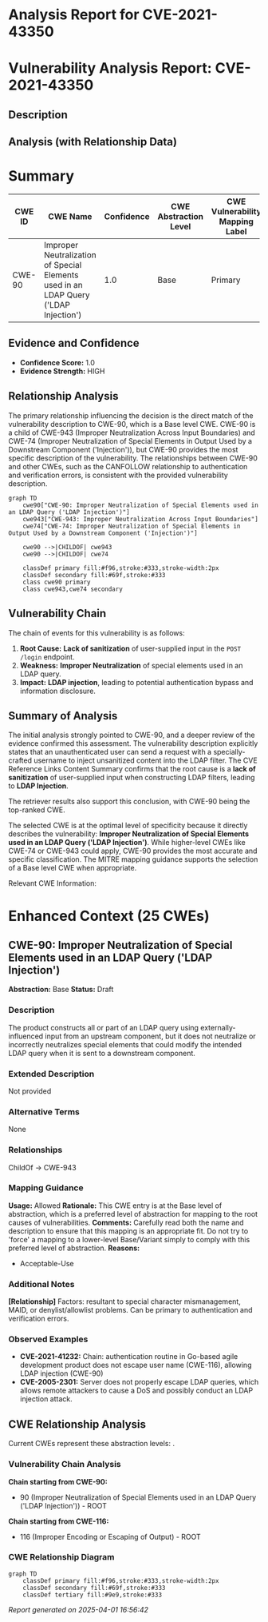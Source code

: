 # Analysis Report for CVE-2021-43350

# Vulnerability Analysis Report: CVE-2021-43350

## Description



## Analysis (with Relationship Data)

# Summary
| CWE ID | CWE Name | Confidence | CWE Abstraction Level | CWE Vulnerability Mapping Label | CWE-Vulnerability Mapping Notes |
|---|---|---|---|---|---|
| CWE-90 | Improper Neutralization of Special Elements used in an LDAP Query ('LDAP Injection') | 1.0 | Base | Primary | Allowed |

## Evidence and Confidence

*   **Confidence Score:** 1.0
*   **Evidence Strength:** HIGH

## Relationship Analysis
The primary relationship influencing the decision is the direct match of the vulnerability description to CWE-90, which is a Base level CWE. CWE-90 is a child of CWE-943 (Improper Neutralization Across Input Boundaries) and CWE-74 (Improper Neutralization of Special Elements in Output Used by a Downstream Component ('Injection')), but CWE-90 provides the most specific description of the vulnerability. The relationships between CWE-90 and other CWEs, such as the CANFOLLOW relationship to authentication and verification errors, is consistent with the provided vulnerability description.

```mermaid
graph TD
    cwe90["CWE-90: Improper Neutralization of Special Elements used in an LDAP Query ('LDAP Injection')"]
    cwe943["CWE-943: Improper Neutralization Across Input Boundaries"]
    cwe74["CWE-74: Improper Neutralization of Special Elements in Output Used by a Downstream Component ('Injection')"]
    
    cwe90 -->|CHILDOF| cwe943
    cwe90 -->|CHILDOF| cwe74

    classDef primary fill:#f96,stroke:#333,stroke-width:2px
    classDef secondary fill:#69f,stroke:#333
    class cwe90 primary
    class cwe943,cwe74 secondary
```

## Vulnerability Chain
The chain of events for this vulnerability is as follows:
1.  **Root Cause:** **Lack of sanitization** of user-supplied input in the `POST /login` endpoint.
2.  **Weakness:** **Improper Neutralization** of special elements used in an LDAP query.
3.  **Impact:** **LDAP injection**, leading to potential authentication bypass and information disclosure.

## Summary of Analysis
The initial analysis strongly pointed to CWE-90, and a deeper review of the evidence confirmed this assessment. The vulnerability description explicitly states that an unauthenticated user can send a request with a specially-crafted username to inject unsanitized content into the LDAP filter. The CVE Reference Links Content Summary confirms that the root cause is a **lack of sanitization** of user-supplied input when constructing LDAP filters, leading to **LDAP Injection**.

The retriever results also support this conclusion, with CWE-90 being the top-ranked CWE.

The selected CWE is at the optimal level of specificity because it directly describes the vulnerability: **Improper Neutralization of Special Elements used in an LDAP Query ('LDAP Injection')**. While higher-level CWEs like CWE-74 or CWE-943 could apply, CWE-90 provides the most accurate and specific classification. The MITRE mapping guidance supports the selection of a Base level CWE when appropriate.

Relevant CWE Information:

# Enhanced Context (25 CWEs)

## CWE-90: Improper Neutralization of Special Elements used in an LDAP Query ('LDAP Injection')
**Abstraction:** Base
**Status:** Draft

### Description
The product constructs all or part of an LDAP query using externally-influenced input from an upstream component, but it does not neutralize or incorrectly neutralizes special elements that could modify the intended LDAP query when it is sent to a downstream component.

### Extended Description
Not provided

### Alternative Terms
None

### Relationships
ChildOf -> CWE-943

### Mapping Guidance
**Usage:** Allowed
**Rationale:** This CWE entry is at the Base level of abstraction, which is a preferred level of abstraction for mapping to the root causes of vulnerabilities.
**Comments:** Carefully read both the name and description to ensure that this mapping is an appropriate fit. Do not try to 'force' a mapping to a lower-level Base/Variant simply to comply with this preferred level of abstraction.
**Reasons:**
- Acceptable-Use

### Additional Notes
**[Relationship]** Factors: resultant to special character mismanagement, MAID, or denylist/allowlist problems. Can be primary to authentication and verification errors.

### Observed Examples
- **CVE-2021-41232:** Chain: authentication routine in Go-based agile development product does not escape user name (CWE-116), allowing LDAP injection (CWE-90)
- **CVE-2005-2301:** Server does not properly escape LDAP queries, which allows remote attackers to cause a DoS and possibly conduct an LDAP injection attack.


## CWE Relationship Analysis

Current CWEs represent these abstraction levels: .


### Vulnerability Chain Analysis

**Chain starting from CWE-90:**
- 90 (Improper Neutralization of Special Elements used in an LDAP Query ('LDAP Injection')) - ROOT


**Chain starting from CWE-116:**
- 116 (Improper Encoding or Escaping of Output) - ROOT



### CWE Relationship Diagram

```mermaid
graph TD
    classDef primary fill:#f96,stroke:#333,stroke-width:2px
    classDef secondary fill:#69f,stroke:#333
    classDef tertiary fill:#9e9,stroke:#333
```



*Report generated on 2025-04-01 16:56:42*

